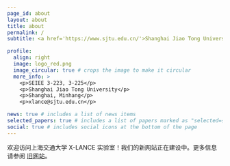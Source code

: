```yaml
---
page_id: about
layout: about
title: about
permalink: /
subtitle: <a href='https://www.sjtu.edu.cn/'>Shanghai Jiao Tong University</a>. Cross Media Language Intelligence Lab.

profile:
  align: right
  image: logo_red.png
  image_circular: true # crops the image to make it circular
  more_info: >
    <p>SEIEE 3-223, 3-225</p>
    <p>Shanghai Jiao Tong University</p>
    <p>Shanghai, Minhang</p>
    <p>xlance@sjtu.edu.cn</p>

news: true # includes a list of news items
selected_papers: true # includes a list of papers marked as "selected={true}"
social: true # includes social icons at the bottom of the page
---
```



欢迎访问上海交通大学 X-LANCE 实验室！我们的新网站正在建设中。更多信息请参阅 [旧网站](https://x-lance.sjtu.edu.cn)。
